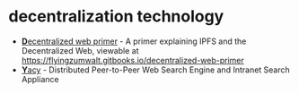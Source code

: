 # decentralization technology

- [**D**ecentralized web primer](https://github.com/flyingzumwalt/decentralized-web-primer) - A primer explaining IPFS and the Decentralized Web, viewable at https://flyingzumwalt.gitbooks.io/decentralized-web-primer
- [**Y**acy](https://github.com/yacy/yacy_search_server) - Distributed Peer-to-Peer Web Search Engine and Intranet Search Appliance